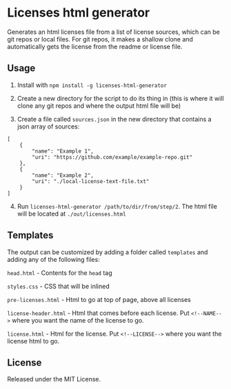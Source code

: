 Licenses html generator
=======================

Generates an html licenses file from a list of license sources, which can be git repos or local files. For git repos, it makes a shallow clone and automatically gets the license from the readme or license file.

Usage
-----

1) Install with `npm install -g licenses-html-generator`

2) Create a new directory for the script to do its thing in (this is where it will clone any git repos and where the output html file will be)

3) Create a file called `sources.json` in the new directory that contains a json array of sources:

```
[
    {
        "name": "Example 1",
        "uri": "https://github.com/example/example-repo.git"
    },
    {
        "name": "Example 2",
        "uri": "./local-license-text-file.txt"
    }
]

```

4) Run `licenses-html-generator /path/to/dir/from/step/2`. The html file will be located at `./out/licenses.html`

Templates
---------

The output can be customized by adding a folder called `templates` and adding any of the following files:

`head.html` - Contents for the `head` tag

`styles.css` - CSS that will be inlined

`pre-licenses.html` - Html to go at top of page, above all licenses

`license-header.html` - Html that comes before each license. Put `<!--NAME-->` where you want the name of the license to go.

`license.html` - Html for the license. Put `<!--LICENSE-->` where you want the license html to go.

License
-------

Released under the MIT License.
